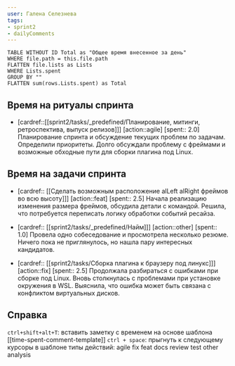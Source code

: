 ```yaml
---
user: Галена Селезнева
tags:
- sprint2
- dailyComments
---
```




```dataview 
TABLE WITHOUT ID Total as "Общее время внесенное за день"
WHERE file.path = this.file.path 
FLATTEN file.lists as Lists
WHERE Lists.spent
GROUP BY ""
FLATTEN sum(rows.Lists.spent) as Total
```

## Время на ритуалы спринта

* [cardref::[[sprint2/tasks/_predefined/Планирование, митинги, ретроспектива, выпуск релизов]]]
  [action::agile]
  [spent:: 2.0]
  Планирование спринта и обсуждение текущих проблем по задачам. Определили приоритеты. Долго обсуждали проблему с фреймами и возможные обходные пути для сборки плагина под Linux.

## Время на задачи спринта

* [cardref:: [[Сделать возможным расположение alLeft alRight фреймов во всю высоту]]]
  [action::feat]
  [spent:: 2.5]
  Начала реализацию изменения размера фреймов, обсудила детали с командой. Решила, что потребуется переписать логику обработки событий ресайза.

* [cardref:: [[sprint2/tasks/_predefined/Найм]]]
  [action::other]
  [spent:: 1.0]
  Провела одно собеседование и просмотрела несколько резюме. Ничего пока не приглянулось, но нашла пару интересных кандидатов.

* [cardref:: [[sprint2/tasks/Сборка плагина к браузеру под линукс]]]
  [action::fix]
  [spent:: 2.5]
  Продолжала разбираться с ошибками при сборке под Linux. Вновь столкнулась с проблемами при установке окружения в WSL. Выяснила, что ошибка может быть связана с конфликтом виртуальных дисков.


## Справка

`ctrl+shift+alt+T`:
	вставить заметку с временем на основе шаблона [[time-spent-comment-template]] 
`ctrl + space`:
	прыгнуть к следующему курсоры в шаблоне
типы действий:
	agile
	fix
	feat
	docs
	review
	test
	other
	analysis


